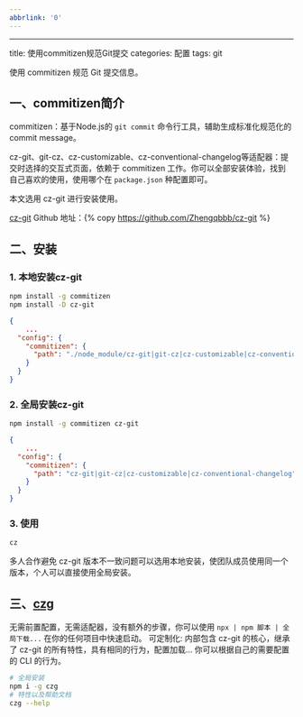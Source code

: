 ```yaml
---
abbrlink: '0'
---
```

---
title: 使用commitizen规范Git提交
categories: 配置
tags: git

使用 commitizen 规范 Git 提交信息。

<!-- more -->

## 一、commitizen简介

commitizen：基于Node.js的 `git commit` 命令行工具，辅助生成标准化规范化的 commit message。

cz-git、git-cz、cz-customizable、cz-conventional-changelog等适配器：提交时选择的交互式页面，依赖于 commitizen 工作。你可以全部安装体验，找到自己喜欢的使用，使用哪个在 `package.json` 种配置即可。

本文选用 cz-git 进行安装使用。

[cz-git](https://cz-git.qbb.sh/zh/) Github 地址：{% copy https://github.com/Zhengqbbb/cz-git %}

## 二、安装

### 1. 本地安装cz-git

```bash
npm install -g commitizen
npm install -D cz-git
```

```json package.json
{
    ...
  "config": {
    "commitizen": {
      "path": "./node_module/cz-git|git-cz|cz-customizable|cz-conventional-changelog"
    }
  }
}
```

### 2. 全局安装cz-git

```bash
npm install -g commitizen cz-git
```

```json package.json
{
    ...
  "config": {
    "commitizen": {
      "path": "cz-git|git-cz|cz-customizable|cz-conventional-changelog"
    }
  }
}
```

### 3. 使用

```bash
cz
```

多人合作避免 cz-git 版本不一致问题可以选用本地安装，使团队成员使用同一个版本，个人可以直接使用全局安装。

## 三、[czg](https://cz-git.qbb.sh/zh/cli/)

无需前置配置，无需适配器，没有额外的步骤，你可以使用 `npx | npm 脚本 | 全局下载...` 在你的任何项目中快速启动。
可定制化: 内部包含 cz-git 的核心，继承了 cz-git 的所有特性，具有相同的行为，配置加载... 你可以根据自己的需要配置的 CLI 的行为。

```bash
# 全局安装
npm i -g czg
# 特性以及帮助文档
czg --help
```
